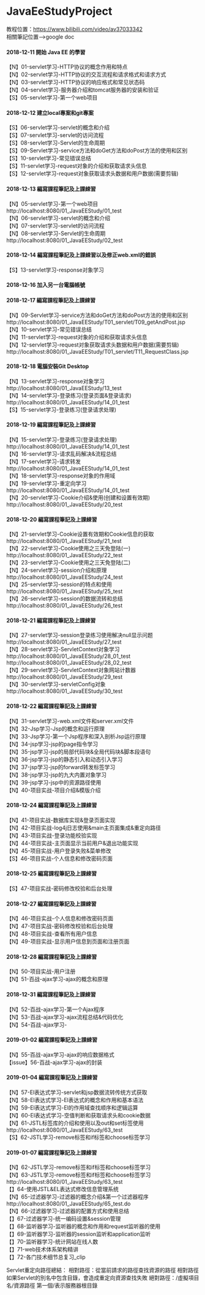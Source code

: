 # JavaEeStudyProject
教程位置：https://www.bilibili.com/video/av37033342
<br>
相關筆記位置-->google doc

<h4>2018-12-11	開始 Java EE 的學習</h4>
		<p>
			【N】01-servlet学习-HTTP协议的概念作用和特点<br>
			【N】02-servlet学习-HTTP协议的交互流程和请求格式和请求方式<br>
			【N】03-servlet学习-HTTP协议的响应格式和常见状态码<br>
			【N】04-servlet学习-服务器介绍和tomcat服务器的安装和验证<br>
			【S】05-servlet学习-第一个web项目<br>
		</p>
<h4>2018-12-12	建立local專案和git專案</h4>
		<p>
			【S】06-servlet学习-servlet的概念和介绍<br>
			【S】07-servlet学习-servlet的访问流程<br>
			【S】08-servlet学习-Servlet的生命周期<br>
			【S】09-Servlet学习-service方法和doGet方法和doPost方法的使用和区别<br>
			【S】10-servlet学习-常见错误总结<br>
			【S】11-servlet学习-request对象的介绍和获取请求头信息<br>
			【S】12-servlet学习-request对象获取请求头数据和用户数据(需要剪辑)<br>
		</p>
<h4>2018-12-13	編寫課程筆記及上課綀習</h4>
		<p>
			【N】05-servlet学习-第一个web项目<br>
				http://localhost:8080/01_JavaEEStudy/01_test<br>
			【N】06-servlet学习-servlet的概念和介绍<br>
			【N】07-servlet学习-servlet的访问流程<br>
			【N】08-servlet学习-Servlet的生命周期<br>
				http://localhost:8080/01_JavaEEStudy/02_test<br>
			</p>
<h4>2018-12-14	編寫課程筆記及上課綀習以及修正web.xml的錯誤</h4>
		<p>
			【S】13-servlet学习-response对象学习<br>
		</p>
<h4>2018-12-16	加入另一台電腦帳號</h4>
<h4>2018-12-17	編寫課程筆記及上課綀習</h4>
		<p>
			【N】09-Servlet学习-service方法和doGet方法和doPost方法的使用和区别<br>
			http://localhost:8080/01_JavaEEStudy/T01_servlet/T09_getAndPost.jsp<br>
			【N】10-servlet学习-常见错误总结<br>
			【N】11-servlet学习-request对象的介绍和获取请求头信息<br>
			【N】12-servlet学习-request对象获取请求头数据和用户数据(需要剪辑)<br>
			http://localhost:8080/01_JavaEEStudy/T01_servlet/T11_RequestClass.jsp<br>
		</p>
<h4>2018-12-18	電腦安裝Git Desktop</h4>
        <p>
			【N】13-servlet学习-response对象学习<br>
				http://localhost:8080/01_JavaEEStudy/13_test<br>
			【N】14-servlet学习-登录练习(登录页面&登录请求)<br>
				http://localhost:8080/01_JavaEEStudy/14_01_test<br>
			【S】15-servlet学习-登录练习(登录请求处理)
		</p>
<h4>2018-12-19	編寫課程筆記及上課綀習</h4>
        <p>
			【N】15-servlet学习-登录练习(登录请求处理)<br>
				http://localhost:8080/01_JavaEEStudy/14_01_test<br>
			【N】16-servlet学习-请求乱码解决&流程总结<br>
			【N】17-servlet学习-请求转发<br>
				http://localhost:8080/01_JavaEEStudy/14_01_test<br>
			【N】18-servlet学习-response对象的作用域<br>
			【N】19-servlet学习-重定向学习<br>
				http://localhost:8080/01_JavaEEStudy/14_01_test<br>
			【N】20-servlet学习-Cookie介绍&使用(创建和设置有效期)<br>
				http://localhost:8080/01_JavaEEStudy/20_test<br>
		</p>
<h4>2018-12-20	編寫課程筆記及上課綀習</h4>
        <p>
			【N】21-servlet学习-Cookie设置有效期和Cookie信息的获取<br>
				http://localhost:8080/01_JavaEEStudy/21_test<br>
			【N】22-servlet学习-Cookie使用之三天免登陆(一)<br>
				http://localhost:8080/01_JavaEEStudy/22_test<br>
			【N】23-servlet学习-Cookie使用之三天免登陆(二)<br>
			【N】24-servlet学习-session介绍和原理<br>
				http://localhost:8080/01_JavaEEStudy/24_test<br>
			【N】25-servlet学习-session的特点和使用<br>
				http://localhost:8080/01_JavaEEStudy/25_test<br>
			【N】26-servlet学习-session的数据流转和总结<br>
				http://localhost:8080/01_JavaEEStudy/26_test<br>
		</p>
<h4>2018-12-21	編寫課程筆記及上課綀習</h4>
        <p>
			【N】27-servlet学习-session登录练习使用解决null显示问题<br>
				http://localhost:8080/01_JavaEEStudy/27_test<br>
			【N】28-servlet学习-ServletContext对象学习<br>
				http://localhost:8080/01_JavaEEStudy/28_01_test<br>
				http://localhost:8080/01_JavaEEStudy/28_02_test<br>
			【N】29-servlet学习-ServletContext对象网站计数器<br>
				http://localhost:8080/01_JavaEEStudy/29_test<br>
			【N】30-servlet学习-servletConfig对象<br>
				http://localhost:8080/01_JavaEEStudy/30_test<br>
		</p>
<h4>2018-12-22	編寫課程筆記及上課綀習</h4>
        <p>
			【N】31-servlet学习-web.xml文件和server.xml文件<br>
			【N】32-Jsp学习-Jsp的概念和运行原理<br>
			【N】33-Jsp学习-第一个Jsp程序和深入剖析Jsp运行原理<br>
			【N】34-jsp学习-jsp的page指令学习<br>
			【N】35-jsp学习-jsp的局部代码块&全局代码块&脚本段语句<br>
			【N】36-jsp学习-jsp的静态引入和动态引入学习<br>
			【N】37-jsp学习-jsp的forward转发标签学习<br>
			【N】38-jsp学习-jsp的九大内置对象学习<br>
			【N】39-jsp学习-jsp中的资源路径使用<br>
			【N】40-项目实战-项目介绍&模版介绍<br>
		</p>
<h4>2018-12-24	編寫課程筆記及上課綀習</h4>
        <p>
			【N】41-项目实战-数据库实现&登录页面实现<br>
			【N】42-项目实战-log4j日志使用&main主页面集成&重定向路径<br>
			【N】43-项目实战-登录功能校验实现<br>
			【N】44-项目实战-主页面显示当前用户&退出功能实现<br>
			【N】45-项目实战-用户登录失败&菜单修改<br>
			【S】46-项目实战-个人信息和修改密码页面<br>
		</p>
<h4>2018-12-25	編寫課程筆記及上課綀習</h4>
        <p>
			【S】47-项目实战-密码修改校验和后台处理<br>			
		</p>
<h4>2018-12-27	編寫課程筆記及上課綀習</h4>
        <p>
			【N】46-项目实战-个人信息和修改密码页面<br>
			【N】47-项目实战-密码修改校验和后台处理<br>
			【N】48-项目实战-查看所有用户信息<br>
			【N】49-项目实战-显示用户信息到页面和注册页面<br>
		</p>
<h4>2018-12-28	編寫課程筆記及上課綀習</h4>
        <p>
			【N】50-项目实战-用户注册<br>
			【N】51-百战-ajax学习-ajax的概念和原理<br>			
		</p>
<h4>2018-12-31	編寫課程筆記及上課綀習</h4>
        <p>
			【N】52-百战-ajax学习-第一个Ajax程序<br>
			【N】53-百战-ajax学习-ajax流程总结&代码优化<br>
			【N】54-百战-ajax学习-<br>
		</p>
<h4>2019-01-02	編寫課程筆記及上課綀習</h4>
        <p>
			【N】55-百战-ajax学习-ajax的响应数据格式<br>
			【issue】56-百战-ajax学习-ajax的封装<br>
		</p>
<h4>2019-01-04	編寫課程筆記及上課綀習</h4>
        <p>
			【N】57-El表达式学习-servlet和jsp数据流转传统方式获取<br>
			【N】58-El表达式学习-El表达式的概念和作用和基本语法<br>
			【N】59-El表达式学习-El的作用域查找顺序和逻辑运算<br>
			【N】60-El表达式学习-空值判断和获取请求头和cookie数据<br>
			【N】61-JSTL标签库的介绍和使用以及out和set标签使用<br>
				http://localhost:8080/01_JavaEEStudy/63_test<br>
			【S】62-JSTL学习-remove标签和if标签和choose标签学习<br>
		</p>
<h4>2019-01-07	編寫課程筆記及上課綀習</h4>
        <p>
			【N】62-JSTL学习-remove标签和if标签和choose标签学习<br>
			【N】63-JSTL学习-remove标签和if标签和choose标签学习<br>
				http://localhost:8080/01_JavaEEStudy/63_test<br>
			【】64-使用JSTL&EL表达式修改信息管理系统<br>
			【N】65-过滤器学习-过滤器的概念介绍&第一个过滤器程序<br>
				http://localhost:8080/01_JavaEEStudy/65_test.do<br>
			【N】66-过滤器学习-过滤器的配置方式和使用总结<br>
			【】67-过滤器学习-统一编码设置&session管理<br>
			【】68-监听器学习-监听器的概念和作用和request监听器的使用<br>
			【】69-监听器学习-监听器的session监听和application监听<br>
			【】70-监听器学习-统计网站在线人数<br>
			【】71-web技术体系架构精讲<br>
			【】72-各门技术细节总复习_clip<br>
		</p>
		
Servlet重定向路徑總結：
	相對路徑：從當前請求的路徑查找資源的路徑
		相對路徑如果Servlet的別名中包含目錄，會造成重定向資源查找失敗
	絕對路徑：/虛擬項目名/資源路徑
		第一個/表示服務器根目錄
